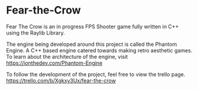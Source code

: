 # Fear-the-Crow

Fear The Crow is an in progress FPS Shooter game fully written in C++ using the Raylib Library.

The engine being developed around this project is called the Phantom Engine. A C++ based engine catered towards making retro aesthetic games.
To learn about the architecture of the engine, visit https://ionthedev.com/Phantom-Engine

To follow the development of the project, feel free to view the trello page. https://trello.com/b/Xgkxy3Ux/fear-the-crow